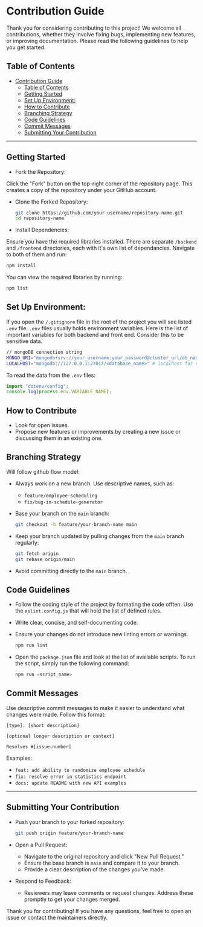 # Contribution Guide

Thank you for considering contributing to this project! We welcome all contributions, whether they involve fixing bugs, implementing new features, or improving documentation. Please read the following guidelines to help you get started.

## Table of Contents

- [Contribution Guide](#contribution-guide)
  - [Table of Contents](#table-of-contents)
  - [Getting Started](#getting-started)
  - [Set Up Environment:](#set-up-environment)
  - [How to Contribute](#how-to-contribute)
  - [Branching Strategy](#branching-strategy)
  - [Code Guidelines](#code-guidelines)
  - [Commit Messages](#commit-messages)
  - [Submitting Your Contribution](#submitting-your-contribution)

---

## Getting Started

-   Fork the Repository:

Click the "Fork" button on the top-right corner of the repository page.
This creates a copy of the repository under your GitHub account.

-   Clone the Forked Repository:

    ```bash
    git clone https://github.com/your-username/repository-name.git
    cd repository-name
    ```

-   Install Dependencies:

Ensure you have the required libraries installed. There are separate `/backend` and `/frontend` directories, each with it's own list of dependancies. Navigate to both of them and run:

```bash
npm install
```

You can view the required libraries by running:

```bash
npm list
```

## Set Up Environment:

If you open the `/.gitignore` file in the root of the project you will see listed `.env` file. `.env` files usually holds environment variables. Here is the list of important variables for both backend and front end. Consider this to be sensitive data.

```bash
// mongoDB connection string
MONGO_URI="mongodb+srv://your_username:your_password@cluster_url/db_name" # online cluster
LOCALHOST="mongodb://127.0.0.1:27017/<database_name>" # localhost for development
```

To read the data from the `.env` files:

```js
import "dotenv/config";
console.log(process.env.VARIABLE_NAME);
```

## How to Contribute

-   Look for open issues.
-   Propose new features or improvements by creating a new issue or discussing them in an existing one.

## Branching Strategy

Will follow github flow model:

-   Always work on a new branch. Use descriptive names, such as:
    -   `feature/employee-scheduling`
    -   `fix/bug-in-schedule-generator`
-   Base your branch on the `main` branch:

    ```bash
    git checkout -b feature/your-branch-name main
    ```

-   Keep your branch updated by pulling changes from the `main` branch regularly:

    ```bash
    git fetch origin
    git rebase origin/main
    ```

-   Avoid committing directly to the `main` branch.

## Code Guidelines

-   Follow the coding style of the project by formating the code offten. Use the `eslint.config.js` that will hold the list of defined rules.
-   Write clear, concise, and self-documenting code.
-   Ensure your changes do not introduce new linting errors or warnings.

    ```bash
    npm run lint
    ```
-   Open the `package.json` file and look at the list of available scripts. To run the script, simply run the following command:

    ```bash
    npm run <script_name>
    ```

## Commit Messages

Use descriptive commit messages to make it easier to understand what changes were made. Follow this format:

```
[type]: [short description]

[optional longer description or context]

Resolves #[issue-number]
```

Examples:

-   `feat: add ability to randomize employee schedule`
-   `fix: resolve error in statistics endpoint`
-   `docs: update README with new API examples`

---

## Submitting Your Contribution

-   Push your branch to your forked repository:

    ```bash
    git push origin feature/your-branch-name
    ```

-   Open a Pull Request:

    -   Navigate to the original repository and click "New Pull Request."
    -   Ensure the base branch is `main` and compare it to your branch.
    -   Provide a clear description of the changes you’ve made.

-   Respond to Feedback:
    -   Reviewers may leave comments or request changes. Address these promptly to get your changes merged.

Thank you for contributing! If you have any questions, feel free to open an issue or contact the maintainers directly.
